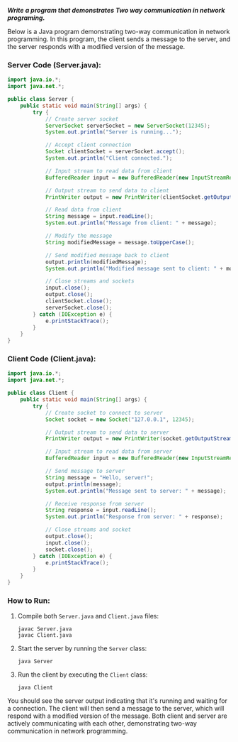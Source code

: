***Write a program that demonstrates Two way communication in network programing.***

Below is a Java program demonstrating two-way communication in network programming. In this program, the client sends a message to the server, and the server responds with a modified version of the message.

### Server Code (Server.java):

```java
import java.io.*;
import java.net.*;

public class Server {
    public static void main(String[] args) {
        try {
            // Create server socket
            ServerSocket serverSocket = new ServerSocket(12345);
            System.out.println("Server is running...");

            // Accept client connection
            Socket clientSocket = serverSocket.accept();
            System.out.println("Client connected.");

            // Input stream to read data from client
            BufferedReader input = new BufferedReader(new InputStreamReader(clientSocket.getInputStream()));

            // Output stream to send data to client
            PrintWriter output = new PrintWriter(clientSocket.getOutputStream(), true);

            // Read data from client
            String message = input.readLine();
            System.out.println("Message from client: " + message);

            // Modify the message
            String modifiedMessage = message.toUpperCase();

            // Send modified message back to client
            output.println(modifiedMessage);
            System.out.println("Modified message sent to client: " + modifiedMessage);

            // Close streams and sockets
            input.close();
            output.close();
            clientSocket.close();
            serverSocket.close();
        } catch (IOException e) {
            e.printStackTrace();
        }
    }
}
```

### Client Code (Client.java):

```java
import java.io.*;
import java.net.*;

public class Client {
    public static void main(String[] args) {
        try {
            // Create socket to connect to server
            Socket socket = new Socket("127.0.0.1", 12345);

            // Output stream to send data to server
            PrintWriter output = new PrintWriter(socket.getOutputStream(), true);

            // Input stream to read data from server
            BufferedReader input = new BufferedReader(new InputStreamReader(socket.getInputStream()));

            // Send message to server
            String message = "Hello, server!";
            output.println(message);
            System.out.println("Message sent to server: " + message);

            // Receive response from server
            String response = input.readLine();
            System.out.println("Response from server: " + response);

            // Close streams and socket
            output.close();
            input.close();
            socket.close();
        } catch (IOException e) {
            e.printStackTrace();
        }
    }
}
```

### How to Run:

1. Compile both `Server.java` and `Client.java` files:
   ```
   javac Server.java
   javac Client.java
   ```

2. Start the server by running the `Server` class:
   ```
   java Server
   ```

3. Run the client by executing the `Client` class:
   ```
   java Client
   ```

You should see the server output indicating that it's running and waiting for a connection. The client will then send a message to the server, which will respond with a modified version of the message. Both client and server are actively communicating with each other, demonstrating two-way communication in network programming.
